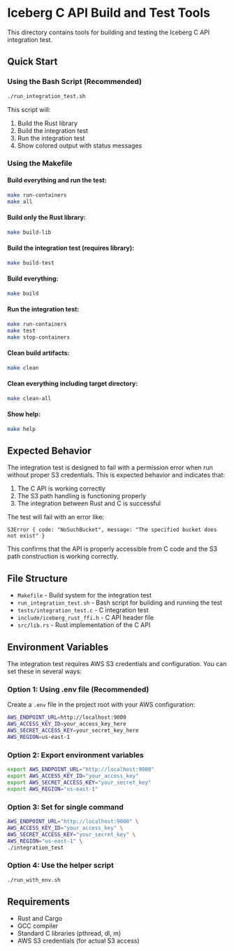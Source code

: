 # Iceberg C API Build and Test Tools

This directory contains tools for building and testing the Iceberg C API integration test.

## Quick Start

### Using the Bash Script (Recommended)
```bash
./run_integration_test.sh
```

This script will:
1. Build the Rust library
2. Build the integration test
3. Run the integration test
4. Show colored output with status messages

### Using the Makefile

#### Build everything and run the test:
```bash
make run-containers
make all
```

#### Build only the Rust library:
```bash
make build-lib
```

#### Build the integration test (requires library):
```bash
make build-test
```

#### Build everything:
```bash
make build
```

#### Run the integration test:
```bash
make run-containers
make test
make stop-containers
```

#### Clean build artifacts:
```bash
make clean
```

#### Clean everything including target directory:
```bash
make clean-all
```

#### Show help:
```bash
make help
```

## Expected Behavior

The integration test is designed to fail with a permission error when run without proper S3 credentials. This is expected behavior and indicates that:

1. The C API is working correctly
2. The S3 path handling is functioning properly
3. The integration between Rust and C is successful

The test will fail with an error like:
```
S3Error { code: "NoSuchBucket", message: "The specified bucket does not exist" }
```

This confirms that the API is properly accessible from C code and the S3 path construction is working correctly.

## File Structure

- `Makefile` - Build system for the integration test
- `run_integration_test.sh` - Bash script for building and running the test
- `tests/integration_test.c` - C integration test
- `include/iceberg_rust_ffi.h` - C API header file
- `src/lib.rs` - Rust implementation of the C API

## Environment Variables

The integration test requires AWS S3 credentials and configuration. You can set these in several ways:

### Option 1: Using .env file (Recommended)
Create a `.env` file in the project root with your AWS configuration:
```bash
AWS_ENDPOINT_URL=http://localhost:9000
AWS_ACCESS_KEY_ID=your_access_key_here
AWS_SECRET_ACCESS_KEY=your_secret_key_here
AWS_REGION=us-east-1
```

### Option 2: Export environment variables
```bash
export AWS_ENDPOINT_URL="http://localhost:9000"
export AWS_ACCESS_KEY_ID="your_access_key"
export AWS_SECRET_ACCESS_KEY="your_secret_key"
export AWS_REGION="us-east-1"
```

### Option 3: Set for single command
```bash
AWS_ENDPOINT_URL="http://localhost:9000" \
AWS_ACCESS_KEY_ID="your_access_key" \
AWS_SECRET_ACCESS_KEY="your_secret_key" \
AWS_REGION="us-east-1" \
./integration_test
```

### Option 4: Use the helper script
```bash
./run_with_env.sh
```

## Requirements

- Rust and Cargo
- GCC compiler
- Standard C libraries (pthread, dl, m)
- AWS S3 credentials (for actual S3 access)